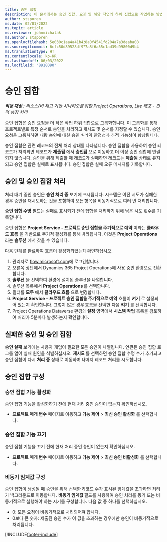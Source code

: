 ```yaml
---
title: 승인 집합
description: 이 문서에서는 승인 집합, 요청 및 해당 작업의 하위 집합으로 작업하는 방법을 설명합니다.
author: stsporen
ms.date: 02/01/2022
ms.topic: article
ms.reviewer: johnmichalak
ms.author: stsporen
ms.openlocfilehash: 5e030c1aa4a41b428a0f4541fd204a7a3deaba08
ms.sourcegitcommit: 6cfc50d89528df977a8f6a55c1ad39d99800d9b4
ms.translationtype: HT
ms.contentlocale: ko-KR
ms.lasthandoff: 06/03/2022
ms.locfileid: "8918090"
---
```

# <a name="approval-sets"></a>승인 집합

_**적용 대상 :** 리소스/비 재고 기반 시나리오를 위한 Project Operations, Lite 배포 - 견적 송장 처리_

승인 집합은 승인 요청을 더 작은 작업 하위 집합으로 그룹화합니다. 이 그룹화를 통해 프로젝트별로 특정 순서로 승인을 처리하고 재시도 및 순서를 지정할 수 있습니다. 승인 요청을 그룹화하면 대량 승인에 대한 승인 처리의 안정성과 추적 가능성이 향상됩니다.

승인 집합은 관련 레코드의 전체 처리 상태를 나타냅니다. 승인 집합을 사용하여 승인 레코드가 처리되면 레코드가 **제출됨** 에서 **승인됨** 으로 이동하고 더 이상 승인 집합에 연결되지 않습니다. 승인을 위해 제출할 때 레코드가 실패하면 레코드는 **제출됨** 상태로 유지되고 승인 집합은 실패로 표시됩니다. 승인 집합은 실패 오류 메시지를 기록합니다.

## <a name="processing-approvals-and-approval-sets"></a>승인 및 승인 집합 처리
처리 대기 중인 승인은 **승인 처리 중** 보기에 표시됩니다. 시스템은 이전 시도가 실패한 경우 승인을 재시도하는 것을 포함하여 모든 항목을 비동기식으로 여러 번 처리합니다.

**승인 집합 수명** 필드는 실패로 표시되기 전에 집합을 처리하기 위해 남은 시도 횟수를 기록합니다.

승인 집합은 **Project Service - 프로젝트 승인 집합을 주기적으로 예약** 이라는 **클라우드 흐름** 을 기반으로 주기적 활성화를 통해 처리됩니다. 이것은 **Project Operations** 라는 **솔루션** 에서 찾을 수 있습니다. 

다음 단계를 완료하여 흐름이 활성화되었는지 확인하십시오.

1. 관리자로 [flow.microsoft.com](https://powerautomate.microsoft.com)에 로그인합니다.
2. 오른쪽 상단에서 Dynamics 365 Project Operations에 사용 중인 환경으로 전환합니다.
3. **솔루션** 을 선택하여 환경에 설치된 솔루션을 나열합니다.
4. 솔루션 목록에서 **Project Operations** 를 선택합니다.
5. 필터를 **모두** 에서 **클라우드 흐름** 으로 변경합니다.
6. **Project Service – 프로젝트 승인 집합을 주기적으로 예약** 흐름이 **켜기** 로 설정되어 있는지 확인합니다. 그렇지 않은 경우 흐름을 선택한 다음 **켜기** 를 선택합니다.
7. Project Operations Dataverse 환경의 **설정** 영역에서 **시스템 작업** 목록을 검토하여 처리가 5분마다 발생하는지 확인합니다.

## <a name="failed-approvals-and-approval-sets"></a>실패한 승인 및 승인 집합
**승인 실패** 보기에는 사용자 개입이 필요한 모든 승인이 나열됩니다. 연관된 승인 집합 로그를 열어 실패 원인을 식별하십시오.
**재시도** 를 선택하면 승인 집합 수명 수가 추가되고 승인 집합이 다시 **처리 중** 상태로 이동하며 나머지 레코드 처리를 시도합니다.

## <a name="configure-approval-sets"></a>승인 집합 구성

### <a name="enable-the-approval-sets-feature"></a>승인 집합 기능 활성화
승인 집합 기능을 활성화하기 전에 현재 처리 중인 승인이 없는지 확인하십시오.

- **프로젝트 매개 변수** 페이지로 이동하고 **기능 제어** > **최신 승인 활성화** 를 선택합니다.

### <a name="turn-off-the-approval-sets-feature"></a>승인 집합 기능 끄기
승인 집합 기능을 끄기 전에 현재 처리 중인 승인이 없는지 확인하십시오.

- **프로젝트 매개 변수** 페이지로 이동하고 **기능 제어** > **최신 승인 비활성화** 를 선택합니다.

### <a name="configuring-the-asynchronous-threshold"></a>비동기 임계값 구성 
승인 집합이 생성될 때 승인을 위해 선택한 레코드 수가 표시된 임계값을 초과하면 처리가 백그라운드로 이동합니다. **비동기 임계값** 필드를 사용하여 승인 처리를 동기 또는 비동기적으로 실행해야 하는 시기를 구성합니다. 다음 값 중 하나를 선택하십시오.

  - 0: 모든 요청이 비동기적으로 처리되어야 합니다. 
  - 0보다 큰 숫자: 제출된 승인 수가 이 값을 초과하는 경우에만 승인이 비동기적으로 처리됩니다.

[!INCLUDE[footer-include](../includes/footer-banner.md)]
